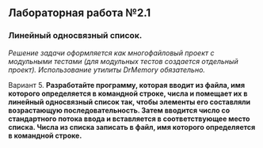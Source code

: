 ## Лабораторная работа №2.1
### Линейный односвязный список.

*Решение задачи оформляется как многофайловый проект с модульными тестами (для модульных тестов создается отдельный проект). Использование утилиты DrMemory обязательно.*

Вариант 5.
**Разработайте программу, которая вводит из файла, имя которого определяется в командной строке, числа и помещает их в линейный односвязный список так, чтобы элементы его составляли возрастающую последовательность. Затем вводится число со стандартного потока ввода и вставляется в соответствующее место списка. Числа из списка записать в файл, имя которого определяется в командной строке.**
